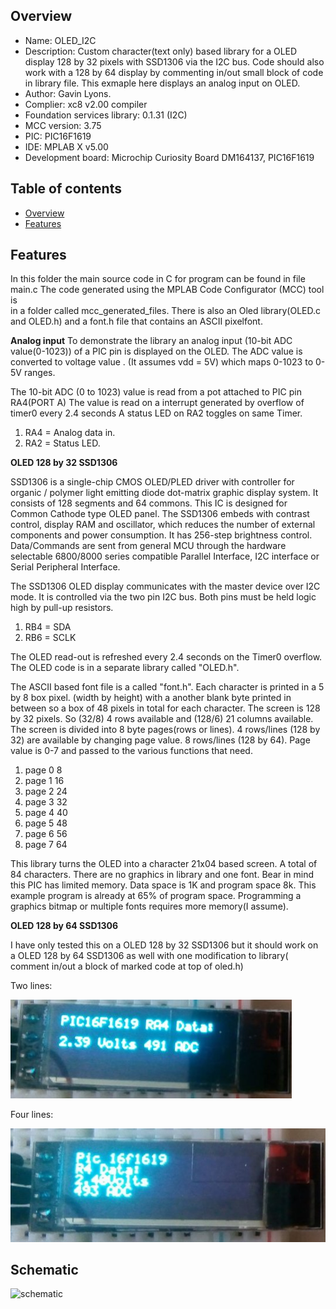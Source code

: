 

Overview
--------------------------------------------
* Name: OLED_I2C
* Description: Custom character(text only)  based  library for
a OLED display 128 by 32 pixels  with SSD1306 via the I2C bus. Code should also work 
with a 128 by 64 display by commenting in/out small block of code in library file.
This exmaple here displays an analog input on OLED.
* Author: Gavin Lyons.
* Complier: xc8 v2.00 compiler
* Foundation services library: 0.1.31 (I2C)
* MCC version: 3.75
* PIC: PIC16F1619 
* IDE:  MPLAB X v5.00
* Development board: Microchip Curiosity Board DM164137, PIC16F1619

Table of contents
---------------------------

  * [Overview](#overview)
  * [Features](#features)

Features
----------------------

In this folder the main source code in C for program can be found in file main.c
The code generated using the MPLAB Code Configurator (MCC) tool is  
in a folder called mcc_generated_files. There is also an Oled library(OLED.c and OLED.h)
and a font.h file that contains an ASCII pixelfont.

**Analog input** 
To demonstrate the library an analog input (10-bit ADC value(0-1023)) of a PIC pin is displayed
on the OLED. The ADC value is converted to voltage value .
(It assumes vdd  = 5V) which maps 0-1023 to 0-5V ranges.

The 10-bit ADC (0 to 1023) value is read from a pot attached to PIC pin RA4(PORT A)
The value is read on a interrupt generated by overflow of timer0 every 2.4 seconds
A status LED on RA2 toggles on same Timer.

1. RA4 = Analog data in.
2. RA2 = Status LED.

**OLED 128 by 32 SSD1306**

SSD1306 is a single-chip CMOS OLED/PLED driver with controller for organic / polymer light emitting diode  dot-matrix  graphic  display  system.  It  consists  of  128 segments and 64 commons.  This  IC  is  designed for Common Cathode type OLED panel. The  SSD1306  embeds  with  contrast  control,  display  RAM  and  oscillator,  which  reduces  the  number  of  external  components  and  power  consumption.  It  has  256-step  brightness  control.  Data/Commands  are  sent from general MCU through the hardware selectable 6800/8000 series compatible Parallel Interface, I2C interface or Serial Peripheral Interface.

The SSD1306 OLED display communicates with the master device over I2C mode.
 It is controlled via the two pin I2C bus. Both pins must be held logic high by pull-up resistors. 

1. RB4 = SDA
2. RB6 = SCLK 

The OLED read-out is refreshed every 2.4 seconds on the Timer0 overflow.
The OLED code is in a separate library called "OLED.h".

The ASCII based font file is a called "font.h". Each character is printed in a 5 by 8 box pixel.
(width by height) with a another blank byte printed in between so a box of 48 pixels in total for each character.
The screen is 128 by 32 pixels. So (32/8) 4 rows available and (128/6) 21 columns available.
The screen is divided into 8 byte pages(rows or lines). 
4 rows/lines (128 by 32) are available by changing page value.
8 rows/lines (128 by 64). Page value is 0-7 and passed to the various functions that need.

1. page 0   8 
2. page 1   16
3. page 2   24
4. page 3   32
5. page 4   40
6. page 5   48
7. page 6   56
8. page 7   64

This library turns the OLED into a character 21x04 based screen.
A total of 84 characters.
There are no graphics in library and one font. 
Bear in mind this PIC has limited memory. Data space is 1K and program space 8k.
This example program is already at 65% of program space. Programming a graphics bitmap or multiple fonts requires
more memory(I assume). 

**OLED 128 by 64 SSD1306**

I have only tested this on a OLED 128 by 32 SSD1306 but it should work on a OLED 128 by 64 SSD1306
as well with one modification to library( comment in/out a block of marked code at top of oled.h)
 

Two lines:

![SSD1306 1](https://github.com/gavinlyonsrepo/pic_16F1619_projects/blob/master/images/oledpic2.jpg)

Four lines:

![SSD1306 2 ](https://github.com/gavinlyonsrepo/pic_16F1619_projects/blob/master/images/oledpic1.jpg)

Schematic
------------------------

![schematic](https://github.com/gavinlyonsrepo/pic_16F1619_projects/blob/master/images/OLED.png)

